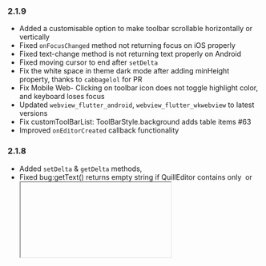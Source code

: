 ### 2.1.9
- Added a customisable option to make toolbar scrollable horizontally or vertically
- Fixed `onFocusChanged` method not returning focus on iOS properly
- Fixed text-change method is not returning text properly on Android
- Fixed moving cursor to end after `setDelta`
- Fix the white space in theme dark mode after adding minHeight property, thanks to `cabbagelol` for PR
- Fix Mobile Web- Clicking on toolbar icon does not toggle highlight color, and keyboard loses focus
- Updated `webview_flutter_android`, `webview_flutter_wkwebview` to latest versions
- Fix customToolBarList: ToolBarStyle.background adds table items #63
- Improved `onEditorCreated` callback functionality

### 2.1.8
- Added `setDelta` & `getDelta` methods,
- Fixed bug:getText() returns empty string if QuillEditor contains only <img> or <iframe> tags
- Fixed bug: Multiple widgets used the same GlobalKey
- Fixed bug: `hintText` padding is not applying properly
- Updated `webview_flutter` and dependant packages to latest version

### 2.1.7
- Fixed redo button throwing exception bug
- Added more customizing options to toolbar alignment
- Added `getSelectedHtmlText` that returns selected text in html format
- Other min bug fixes

### 2.1.6
- Added `onEditorResized` callback, returns the size of the editor
- Fixed transparent color conversion issue 
- Fixed extra padding to the text area issue
- Other min bug fixes

### 2.1.5
- Added autoHeight, editor will have the dynamic height based on content. Thanks to **B0yma**
- **Breaking Change:** changed `height` to `minHeight` in `QuillHtmlEditor` widget
- Updated Documentation and ReadMe

### 2.1.4
- Added `undo` `redo` and `clearHistory` methods
- Added `onSelectionChanged` callback to return index and length on text selection
- Fixed bug #23
- Updated Documentation and ReadMe

###  2.1.3
- Added Documentation and Updated ReadMe
- Added `getPlainText` method

### 2.0.10 - 2.1.2
- Added Documentation

###  2.0.9
- Added `replaceText` function to replace the selected text
- Added `getSelectedText` function to get the selected text
- Added `requestFocus` and `unFocus` functions

###  2.0.8
- Added `OnEditorCreated` callback function to listen to editor loaded event
- Fixed a bug in textStyle, hintTextStyle color to css
- Support for Youtube, Vimeo embedding, `embedVideo` function now recognizes Youtube, Vimeo links and convert them to embed urls
- `embedImage` method supports inserting network image urls


### 2.0.7
- Added `OnFocusChanged` callback function to listen to editor focus changes
- Updated `webview_flutter` and dependent packages to latest versions in Webviewx
- `Breaking Change` Added textStyle, textAlign, padding options to the editor default text and
  the hint text, removed defaultFontSize, defaultFontColor fields
- Fixed - [BUG] Native HTML background is showing when keyboard appears #19
- Added Table feature, we can now add table, insert rows & columns in the editor with interactive picker
- Fixed OverlayState bug #16
- Other minor enhancements and bug fixes


### 2.0.6-dev.0.3

- Fixed the Readme file
- Added Table feature, we can now add table, insert rows & columns in the editor with interactive picker
- Fixed OverlayState bug #16
- Other minor enhancements and bug fixes


###  2.0.5 - 2.0.4
- Fixed Readme file
- Added `defaultFontColor` to the QuillHtmlEditor for custom themes, eg.Dark modes
- Fixed a bug : Toolbar crashes, when user applies multiple colors and selects the text with multiple colors
- Added `toolBarColor` for custom theme, to match the background and dropdown color with the theme.


###  2.0.3
- Added capability to change toolbar icons color and size
- Added option to change the default font size of the editor
- Fixed analysis issues with Flutter 3.7


###  2.0.2 - 2.0.1

- Added onTextChanged listeners
- Added ability to add custom toolbar buttons
- Added ability to change the padding of toolbar buttons
- Fixed bug - OnTextChanged is not firing when text is copied to editor
- Changed getSelectionRange return type from dynamic to a selection model
- Fixed bug - removed invisible extra bottom padding on focus
- Other minor bug fixes


###  2.0.0
2.0.0-beta.1

- Breaking changes - Editor toolbar is detached from editor
- Customisable toolbar
- Added support for image picking, embedding videos, hyperlink with custom UI
- Added custom Color picker
- Fixed a few bugs
- Added onTextChanged listeners
- Added custom buttons feature


###  1.0.0-dev.5

- Fixed setHtml method breaking format bug
- Fixed UX bugs
- Breaking changes - Editor toolbar is detached from editor
- Customisable toolbar
- Added support for image picking, embedding videos, hyperlink with custom UI
- Added custom Color picker
- Fixed a few bugs


###  1.0.0-dev.5

- Fixed setHtml method breaking format bug
- Fixed UX bugs


###  1.0.0-dev.4
###  1.0.0-dev.3
###  1.0.0-dev.2

- Updated Readme
- Added Customisable Toolbar
- ToolBar detached from editor
- Added Quill Controller
- Added Support for Image, Video, Hyperlink


### 0.1.5

- Updated the documentation
- Improved the method to enable/disable editor


###  0.1.4

- Fixed Readme







